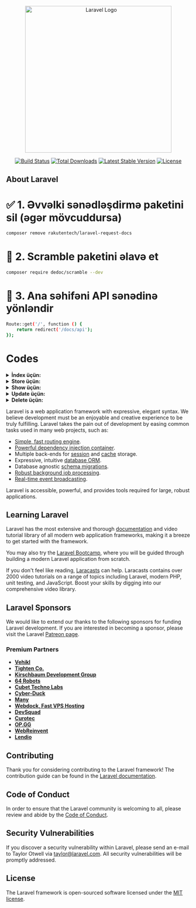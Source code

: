 <p align="center"><a href="https://laravel.com" target="_blank"><img src="https://raw.githubusercontent.com/laravel/art/master/logo-lockup/5%20SVG/2%20CMYK/1%20Full%20Color/laravel-logolockup-cmyk-red.svg" width="400" alt="Laravel Logo"></a></p>

<p align="center">
<a href="https://github.com/laravel/framework/actions"><img src="https://github.com/laravel/framework/workflows/tests/badge.svg" alt="Build Status"></a>
<a href="https://packagist.org/packages/laravel/framework"><img src="https://img.shields.io/packagist/dt/laravel/framework" alt="Total Downloads"></a>
<a href="https://packagist.org/packages/laravel/framework"><img src="https://img.shields.io/packagist/v/laravel/framework" alt="Latest Stable Version"></a>
<a href="https://packagist.org/packages/laravel/framework"><img src="https://img.shields.io/packagist/l/laravel/framework" alt="License"></a>
</p>

## About Laravel

# ✅ 1. Əvvəlki sənədləşdirmə paketini sil (əgər mövcuddursa)
```bash
composer remove rakutentech/laravel-request-docs
```
# 🚀 2. Scramble paketini əlavə et
```bash
composer require dedoc/scramble --dev
```
# 🔀 3. Ana səhifəni API sənədinə yönləndir
```bash
Route::get('/', function () {
    return redirect('/docs/api');
});
```

# Codes
<details>
  <summary><b>İndex üçün:</b></summary>

```bash
    /**
     * Get list of students
     *
     * @param IndexRequest $request
     * @return JsonResponse
     * @apiResourceCollection App\Http\Resources\Students\StudentsResource
     * @apiResourceModel App\Models\User
     */
    public function index(IndexRequest $request): JsonResponse
    {}
```
</details>
<details>
  <summary><b>Store üçün:</b></summary>

```bash
    /**
    * Store new student
    *
    * @param StoreRequest $request
    * @return JsonResponse
    * @apiResource App\Http\Resources\Students\StudentsResource
    * @apiResourceModel App\Models\User
    */
    public function store(StoreRequest $request): JsonResponse
    {}
```
</details>
<details>
  <summary><b>Show üçün:</b></summary>

```bash
    /**
     * Show student details
     *
     * @param ShowRequest $request
     * @return JsonResponse
     * @apiResource App\Http\Resources\Students\StudentsResource
     * @apiResourceModel App\Models\User
     */
    public function show(ShowRequest $request): JsonResponse
    {}
```
</details>
<details>
  <summary><b>Update üçün:</b></summary>

```bash
    /**
     * Update student
     *
     * @param UpdateRequest $request
     * @return JsonResponse
     * @apiResource App\Http\Resources\Students\StudentsResource
     * @apiResourceModel App\Models\User
     */
    public function update(UpdateRequest $request): JsonResponse
    {}
```
</details>
<details>
  <summary><b>Delete üçün:</b></summary>

```bash
    /**
     * Delete student
     *
     * @param DestroyRequest $request
     * @return JsonResponse
     */
    public function destroy(DestroyRequest $request): JsonResponse
    {}
```
</details>

Laravel is a web application framework with expressive, elegant syntax. We believe development must be an enjoyable and creative experience to be truly fulfilling. Laravel takes the pain out of development by easing common tasks used in many web projects, such as:

- [Simple, fast routing engine](https://laravel.com/docs/routing).
- [Powerful dependency injection container](https://laravel.com/docs/container).
- Multiple back-ends for [session](https://laravel.com/docs/session) and [cache](https://laravel.com/docs/cache) storage.
- Expressive, intuitive [database ORM](https://laravel.com/docs/eloquent).
- Database agnostic [schema migrations](https://laravel.com/docs/migrations).
- [Robust background job processing](https://laravel.com/docs/queues).
- [Real-time event broadcasting](https://laravel.com/docs/broadcasting).

Laravel is accessible, powerful, and provides tools required for large, robust applications.

## Learning Laravel

Laravel has the most extensive and thorough [documentation](https://laravel.com/docs) and video tutorial library of all modern web application frameworks, making it a breeze to get started with the framework.

You may also try the [Laravel Bootcamp](https://bootcamp.laravel.com), where you will be guided through building a modern Laravel application from scratch.

If you don't feel like reading, [Laracasts](https://laracasts.com) can help. Laracasts contains over 2000 video tutorials on a range of topics including Laravel, modern PHP, unit testing, and JavaScript. Boost your skills by digging into our comprehensive video library.

## Laravel Sponsors

We would like to extend our thanks to the following sponsors for funding Laravel development. If you are interested in becoming a sponsor, please visit the Laravel [Patreon page](https://patreon.com/taylorotwell).

### Premium Partners

- **[Vehikl](https://vehikl.com/)**
- **[Tighten Co.](https://tighten.co)**
- **[Kirschbaum Development Group](https://kirschbaumdevelopment.com)**
- **[64 Robots](https://64robots.com)**
- **[Cubet Techno Labs](https://cubettech.com)**
- **[Cyber-Duck](https://cyber-duck.co.uk)**
- **[Many](https://www.many.co.uk)**
- **[Webdock, Fast VPS Hosting](https://www.webdock.io/en)**
- **[DevSquad](https://devsquad.com)**
- **[Curotec](https://www.curotec.com/services/technologies/laravel/)**
- **[OP.GG](https://op.gg)**
- **[WebReinvent](https://webreinvent.com/?utm_source=laravel&utm_medium=github&utm_campaign=patreon-sponsors)**
- **[Lendio](https://lendio.com)**

## Contributing

Thank you for considering contributing to the Laravel framework! The contribution guide can be found in the [Laravel documentation](https://laravel.com/docs/contributions).

## Code of Conduct

In order to ensure that the Laravel community is welcoming to all, please review and abide by the [Code of Conduct](https://laravel.com/docs/contributions#code-of-conduct).

## Security Vulnerabilities

If you discover a security vulnerability within Laravel, please send an e-mail to Taylor Otwell via [taylor@laravel.com](mailto:taylor@laravel.com). All security vulnerabilities will be promptly addressed.

## License

The Laravel framework is open-sourced software licensed under the [MIT license](https://opensource.org/licenses/MIT).
